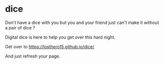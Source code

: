 # dice

Don't have a dice with you but you and your friend just can't make it without a pair of dice ?

Digital dice is here to help you get over this hard night.

Get over to https://losthero15.github.io/dice/ 

And just refresh your page.
